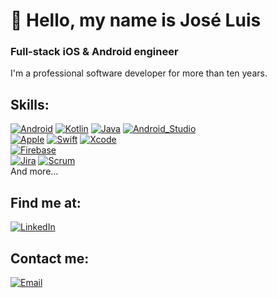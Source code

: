 # 👋 Hello, my name is José Luis
### Full-stack iOS & Android engineer


I'm a professional software developer for more than ten years. 

## Skills:
[![Android](https://img.shields.io/badge/Android-3DDC84?style=for-the-badge&logo=android&logoColor=white&labelColor=101010)]()
[![Kotlin](https://img.shields.io/badge/Kotlin-0095D5?style=for-the-badge&logo=kotlin&logoColor=white&labelColor=101010)]()
[![Java](https://img.shields.io/badge/Java-007396?style=for-the-badge&logo=java&logoColor=white&labelColor=101010)]()
[![Android_Studio](https://img.shields.io/badge/Android_Studio-3DDC84?style=for-the-badge&logo=android-studio&logoColor=white&labelColor=101010)]()
</br>
[![Apple](https://img.shields.io/badge/iOS-999999?style=for-the-badge&logo=apple&logoColor=white&labelColor=101010)]()
[![Swift](https://img.shields.io/badge/Swift-FA7343?style=for-the-badge&logo=swift&logoColor=white&labelColor=101010)]()
[![Xcode](https://img.shields.io/badge/Xcode-1575F9?style=for-the-badge&logo=xcode&logoColor=white&labelColor=101010)]()
</br>
[![Firebase](https://img.shields.io/badge/Firebase-FFCA28?style=for-the-badge&logo=firebase&logoColor=white&labelColor=101010)]()
</br>
[![Jira](https://img.shields.io/badge/Jira-007396?style=for-the-badge&logo=jira&logoColor=white&labelColor=101010)]()
[![Scrum](https://img.shields.io/badge/Scrum-green?style=for-the-badge&logo=agile)]()
</br>
And more...

## Find me at:


[![LinkedIn](https://img.shields.io/badge/LinkedIn-Jose_Luis-0077B5?style=for-the-badge&logo=linkedin&logoColor=white&labelColor=101010)](https://www.linkedin.com/in/jose-fernandez-mazaira)



## Contact me:

[![Email](https://img.shields.io/badge/joseluismazaira@gmail.com-my_personal_email-D14836?style=for-the-badge&logo=gmail&logoColor=white&labelColor=101010)](mailto:joseluismazaira@gmail.com)
